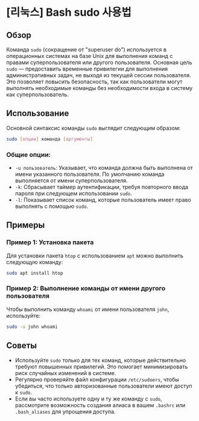 # [리눅스] Bash sudo 사용법

## Обзор
Команда `sudo` (сокращение от "superuser do") используется в операционных системах на базе Unix для выполнения команд с правами суперпользователя или другого пользователя. Основная цель `sudo` — предоставить временные привилегии для выполнения административных задач, не выходя из текущей сессии пользователя. Это позволяет повысить безопасность, так как пользователи могут выполнять необходимые команды без необходимости входа в систему как суперпользователь.

## Использование
Основной синтаксис команды `sudo` выглядит следующим образом:

```bash
sudo [опции] команда [аргументы]
```

### Общие опции:
- `-u пользователь`: Указывает, что команда должна быть выполнена от имени указанного пользователя. По умолчанию команда выполняется от имени суперпользователя.
- `-k`: Сбрасывает таймер аутентификации, требуя повторного ввода пароля при следующем использовании `sudo`.
- `-l`: Показывает список команд, которые пользователь имеет право выполнять с помощью `sudo`.

## Примеры
### Пример 1: Установка пакета
Для установки пакета `htop` с использованием `apt` можно выполнить следующую команду:

```bash
sudo apt install htop
```

### Пример 2: Выполнение команды от имени другого пользователя
Чтобы выполнить команду `whoami` от имени пользователя `john`, используйте:

```bash
sudo -u john whoami
```

## Советы
- Используйте `sudo` только для тех команд, которые действительно требуют повышенных привилегий. Это помогает минимизировать риск случайных изменений в системе.
- Регулярно проверяйте файл конфигурации `/etc/sudoers`, чтобы убедиться, что только авторизованные пользователи имеют доступ к `sudo`.
- Если вы часто используете одну и ту же команду с `sudo`, рассмотрите возможность создания алиаса в вашем `.bashrc` или `.bash_aliases` для упрощения доступа.